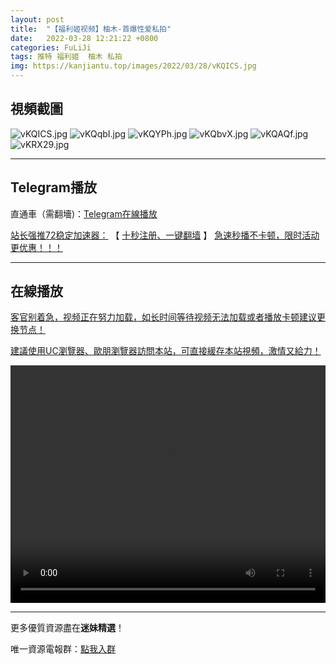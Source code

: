 ```yaml
---
layout: post
title:  "【福利姬视频】柚木-首爆性爱私拍"
date:   2022-03-28 12:21:22 +0800
categories: FuLiJi
tags: 推特 福利姬  柚木 私拍
img: https://kanjiantu.top/images/2022/03/28/vKQICS.jpg
---
```



## 視頻截圖

![vKQICS.jpg](https://kanjiantu.top/images/2022/03/28/vKQICS.jpg)
![vKQqbI.jpg](https://kanjiantu.top/images/2022/03/28/vKQqbI.jpg)
![vKQYPh.jpg](https://kanjiantu.top/images/2022/03/28/vKQYPh.jpg)
![vKQbvX.jpg](https://kanjiantu.top/images/2022/03/28/vKQbvX.jpg)
![vKQAQf.jpg](https://kanjiantu.top/images/2022/03/28/vKQAQf.jpg)
![vKRX29.jpg](https://kanjiantu.top/images/2022/03/28/vKRX29.jpg)

* * *
## Telegram播放

直通車（需翻墻)：[Telegram在線播放](https://t.me/mimeijingxuan/273)

<u>站长强推72稳定加速器：</u> 【 [十秒注册、一键翻墙](https://www.mimei.blog/skip/vpn.html) 】
<u>  急速秒播不卡顿，限时活动更优惠！！！</u>
* * *
## 在線播放
<u>客官别着急，视频正在努力加载，如长时间等待视频无法加载或者播放卡顿建议更换节点！</u>

<u>建議使用UC瀏覽器、歐朋瀏覽器訪問本站，可直接緩存本站視頻，激情又給力！</u>
<center><video src="https://cdn.publer.io/uploads/videos/6247f266db2797357edec80d/c87d89b386235b4a93cc733bc9f30381.mp4" width="100%" height="380px" controls="controls"></video></center>


* * *
更多優質資源盡在**迷妹精選**！

唯一資源電報群：[點我入群](https://t.me/mimeijingxuan)


